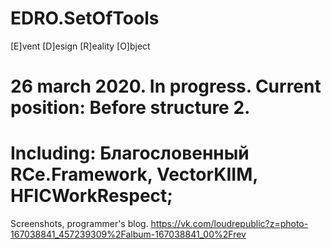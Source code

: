 # EDRO.SetOfTools

[E]vent
[D]esign
[R]eality
[O]bject

# 26 march 2020. In progress. Current position: Before structure 2.

# Including: Благословенный RCe.Framework, VectorKIIM, HFICWorkRespect;

Screenshots, programmer's blog.
https://vk.com/loudrepublic?z=photo-167038841_457239309%2Falbum-167038841_00%2Frev


